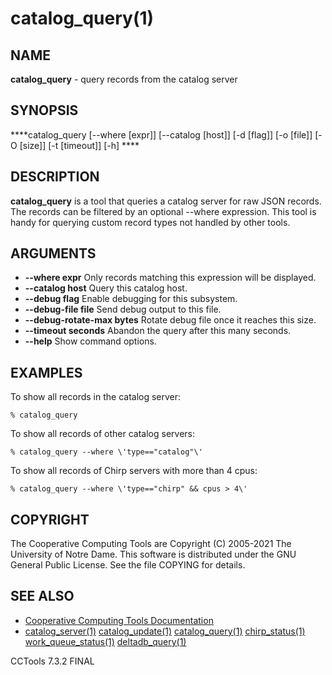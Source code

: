 






















# catalog_query(1)

## NAME
**catalog_query** - query records from the catalog server

## SYNOPSIS
****catalog_query [--where [expr]] [--catalog [host]] [-d [flag]] [-o [file]] [-O [size]] [-t [timeout]] [-h] ****

## DESCRIPTION

**catalog_query** is a tool that queries a catalog server for raw
JSON records.  The records can be filtered by an optional --where expression.
This tool is handy for querying custom record types not handled
by other tools.

## ARGUMENTS


- **--where expr**  Only records matching this expression will be displayed.
- **--catalog host**  Query this catalog host.
- **--debug flag**  Enable debugging for this subsystem.
- **--debug-file file**  Send debug output to this file.
- **--debug-rotate-max bytes**  Rotate debug file once it reaches this size.
- **--timeout seconds**  Abandon the query after this many seconds.
- **--help**  Show command options.


## EXAMPLES

To show all records in the catalog server:

```
% catalog_query
```

To show all records of other catalog servers:

```
% catalog_query --where \'type=="catalog"\'
```

To show all records of Chirp servers with more than 4 cpus:

```
% catalog_query --where \'type=="chirp" && cpus > 4\'
```

## COPYRIGHT

The Cooperative Computing Tools are Copyright (C) 2005-2021 The University of Notre Dame.  This software is distributed under the GNU General Public License.  See the file COPYING for details.

## SEE ALSO

- [Cooperative Computing Tools Documentation]("../index.html")
- [catalog_server(1)](catalog_server.md)  [catalog_update(1)](catalog_update.md)  [catalog_query(1)](catalog_query.md)  [chirp_status(1)](chirp_status.md)  [work_queue_status(1)](work_queue_status.md)   [deltadb_query(1)](deltadb_query.md)


CCTools 7.3.2 FINAL
